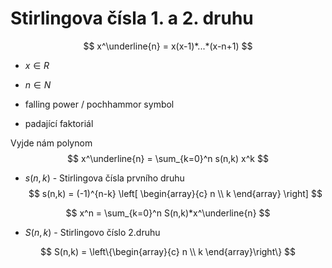 # Stirlingova čísla 1. a 2. druhu

$$
x^\underline{n} = x(x-1)*...*(x-n+1)
$$
- $x \in R$
- $n \in N$

- falling power / pochhammor symbol
- padající faktoriál

Vyjde nám polynom
$$
x^\underline{n} = \sum_{k=0}^n s(n,k) x^k
$$
- $s(n,k)$ - Stirlingova čísla prvního druhu
$$
s(n,k) = (-1)^{n-k} 
\left[ 
\begin{array}{c} n \\ k \end{array}
\right]
$$

$$
x^n = \sum_{k=0}^n  S(n,k)*x^\underline{n}
$$
- $S(n,k)$ - Stirlingovo číslo 2.druhu

$$
S(n,k) = \left\{\begin{array}{c} n \\ k \end{array}\right\}
$$